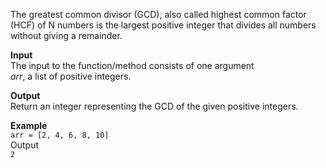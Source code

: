The greatest common divisor (GCD), also called highest common factor (HCF) of N numbers is the largest positive integer that divides all numbers without giving a remainder.

**Input**<br>
The input to the function/method consists of one argument<br>
_arr_, a list of positive integers.

**Output**<br>
Return an integer representing the GCD of the given positive integers.

**Example**<br>
`arr = [2, 4, 6, 8, 10]`<br>
Output<br>
`2`